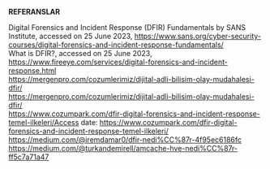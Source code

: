 **REFERANSLAR** <br/>

Digital Forensics and Incident Response (DFIR) Fundamentals by SANS Institute, accessed on 25 June 2023, https://www.sans.org/cyber-security-courses/digital-forensics-and-incident-response-fundamentals/ <br/>
What is DFIR?, accessed on 25 June 2023, https://www.fireeye.com/services/digital-forensics-and-incident-response.html  <br/>
https://mergenpro.com/cozumlerimiz/dijital-adli-bilisim-olay-mudahalesi-dfir/  <br/>
https://mergenpro.com/cozumlerimiz/dijital-adli-bilisim-olay-mudahalesi-dfir/  <br/>
https://www.cozumpark.com/dfir-digital-forensics-and-incident-response-temel-ilkeleri/Access date: https://www.cozumpark.com/dfir-digital-forensics-and-incident-response-temel-ilkeleri/  <br/>
https://medium.com/@iremdamar0/dfir-nedi%CC%87r-4f95ec6186fc   <br/>
https://medium.com/@turkandemirell/amcache-hve-nedi%CC%87r-ff5c7a71a47   <br/>
